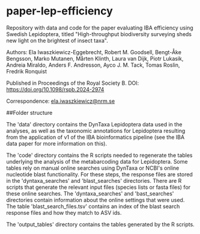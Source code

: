 # paper-lep-efficiency

Repository with data and code for the paper evaluating IBA efficiency using Swedish Lepidoptera, titled
"High-throughput biodiversity surveying sheds new light on the brightest of insect taxa".

Authors: Ela Iwaszkiewicz-Eggebrecht, Robert M. Goodsell, Bengt-Åke Bengsson, Marko Mutanen, Mårten Klinth, Laura van Dijk, Piotr Lukasik, Andreia Miraldo, Anders F. Andresson, Ayco J. M. Tack, Tomas Roslin, Fredrik Ronquist

Published in Proceedings of the Royal Society B.
DOI: https://doi.org/10.1098/rspb.2024-2974

Correspondence: ela.iwaszkiewicz@nrm.se

##Folder structure

The 'data' directory contains the DynTaxa Lepidoptera data used in the analyses, as well as
the taxonomic annotations for Lepidoptera resulting from the application of v1 of the IBA
bioinformatics pipeline (see the IBA data paper for more information on this).

The 'code' directory contains the R scripts needed to regenerate the tables underlying the
analysis of the metabarcoding data for Lepidoptera. Some tables rely on manual online
searches using DynTaxa or NCBI's online nucleotide blast functionality. For these steps,
the response files are stored in the 'dyntaxa_searches' and 'blast_searches' directories.
There are R scripts that generate the relevant input files (species lists or fasta files)
for these online searches. The 'dyntaxa_searches' and 'bast_searches' directories contain
information about the online settings that were used. The table 'blast_search_files.tsv'
contains an index of the blast search response files and how they match to ASV ids.

The 'output_tables' directory contains the tables generated by the R scripts.


